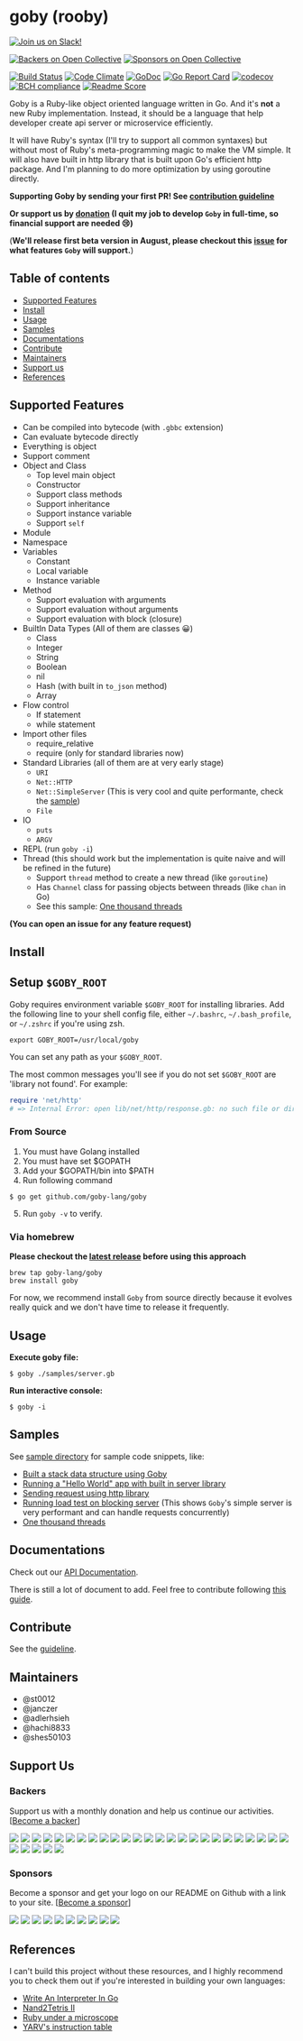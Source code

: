 # goby (rooby)
[![Join us on Slack!](https://goby-lang-slackin.herokuapp.com/badge.svg)](https://goby-lang-slackin.herokuapp.com)

[![Backers on Open Collective](https://opencollective.com/goby/backers/badge.svg)](#backers) [![Sponsors on Open Collective](https://opencollective.com/goby/sponsors/badge.svg)](#sponsors)

[![Build Status](https://travis-ci.org/goby-lang/goby.svg?branch=master)](https://travis-ci.org/goby-lang/goby)
[![Code Climate](https://codeclimate.com/github/goby-lang/goby/badges/gpa.svg)](https://codeclimate.com/github/goby-lang/goby)
[![GoDoc](https://godoc.org/github.com/goby-lang/goby?status.svg)](https://godoc.org/github.com/goby-lang/goby)
[![Go Report Card](https://goreportcard.com/badge/github.com/goby-lang/goby)](https://goreportcard.com/report/github.com/goby-lang/goby)
[![codecov](https://codecov.io/gh/goby-lang/goby/branch/master/graph/badge.svg)](https://codecov.io/gh/goby-lang/goby)
[![BCH compliance](https://bettercodehub.com/edge/badge/goby-lang/goby?branch=master)](https://bettercodehub.com/)
[![Readme Score](http://readme-score-api.herokuapp.com/score.svg?url=goby-lang/goby)](http://clayallsopp.github.io/readme-score?url=goby-lang/goby)

Goby is a Ruby-like object oriented language written in Go. And it's **not** a new Ruby implementation. Instead, it should be a language that help developer create api server or microservice efficiently.

It will have Ruby's syntax (I'll try to support all common syntaxes) but without most of Ruby's meta-programming magic to make the VM simple. It will also have built in http library that is built upon Go's efficient http package. And I'm planning to do more optimization by using goroutine directly.

**Supporting Goby by sending your first PR! See [contribution guideline](https://github.com/goby-lang/goby/blob/master/CONTRIBUTING.md)**

**Or support us by [donation](https://opencollective.com/goby) (I quit my job to develop `Goby` in full-time, so financial support are needed 😢)**


(**We'll release first beta version in August, please checkout this [issue](https://github.com/goby-lang/goby/issues/72) for what features `Goby` will support.**)

## Table of contents

- [Supported Features](#supported-features)
- [Install](#install)
- [Usage](#usage)
- [Samples](#samples)
- [Documentations](#documentations)
- [Contribute](#contribute)
- [Maintainers](#maintainers)
- [Support us](#support-us)
- [References](#references)

## Supported Features
- Can be compiled into bytecode (with `.gbbc` extension)
- Can evaluate bytecode directly
- Everything is object
- Support comment 
- Object and Class
    - Top level main object
    - Constructor
    - Support class methods
    - Support inheritance
    - Support instance variable
    - Support `self`
- Module
- Namespace
- Variables
    - Constant
    - Local variable
    - Instance variable
- Method
    - Support evaluation with arguments
    - Support evaluation without arguments
    - Support evaluation with block (closure)
- BuiltIn Data Types (All of them are classes 😀)
    - Class
    - Integer
    - String
    - Boolean
    - nil
    - Hash (with built in `to_json` method)
    - Array
- Flow control
    - If statement
    - while statement
- Import other files
    - require_relative
    - require (only for standard libraries now)
- Standard Libraries (all of them are at very early stage)
    - `URI`
    - `Net::HTTP`
    - `Net::SimpleServer` (This is very cool and quite performante, check the [sample](https://github.com/goby-lang/goby/blob/master/samples/server.gb))
    - `File`
- IO
    - `puts`
    - `ARGV`
- REPL (run `goby -i`)
- Thread (this should work but the implementation is quite naive and will be refined in the future)
    - Support `thread` method to create a new thread (like `goroutine`)
    - Has `Channel` class for passing objects between threads (like `chan` in Go)
    - See this sample: [One thousand threads](https://github.com/goby-lang/goby/blob/master/samples/one_thousand_threads.gb)

    
**(You can open an issue for any feature request)**

## Install

## Setup `$GOBY_ROOT`

Goby requires environment variable `$GOBY_ROOT` for installing libraries. Add the following line to your shell config file, either `~/.bashrc`, `~/.bash_profile`, or `~/.zshrc` if you're using zsh.

```
export GOBY_ROOT=/usr/local/goby
```

You can set any path as your `$GOBY_ROOT`.

The most common messages you'll see if you do not set `$GOBY_ROOT` are 'library not found'. For example:

```ruby
require 'net/http' 
# => Internal Error: open lib/net/http/response.gb: no such file or directory
```

### From Source

1. You must have Golang installed
2. You must have set $GOPATH
3. Add your $GOPATH/bin into $PATH
4. Run following command 

```
$ go get github.com/goby-lang/goby
```

5. Run `goby -v` to verify.

### Via homebrew

**Please checkout the [latest release](https://github.com/goby-lang/goby/releases) before using this approach**

```
brew tap goby-lang/goby
brew install goby
```

For now, we recommend install `Goby` from source directly because it evolves really quick and we don't have time to release it frequently.

## Usage

**Execute goby file:**
```
$ goby ./samples/server.gb
```

**Run interactive console:**
```
$ goby -i
```

## Samples

See [sample directory](https://github.com/goby-lang/goby/tree/master/samples) for sample code snippets, like:

- [Built a stack data structure using Goby](https://github.com/goby-lang/goby/blob/master/samples/stack.gb)
- [Running a "Hello World" app with built in server library](https://github.com/goby-lang/goby/blob/master/samples/server/server.gb)
- [Sending request using http library](https://github.com/goby-lang/goby/blob/master/samples/http.gb)
- [Running load test on blocking server](https://github.com/goby-lang/goby/blob/master/samples/server/blocking_server.gb) (This shows `Goby`'s simple server is very performant and can handle requests concurrently)
- [One thousand threads](https://github.com/goby-lang/goby/blob/master/samples/one_thousand_threads.gb)

## Documentations

Check out our [API Documentation](https://goby-lang.github.io/api.doc/).

There is still a lot of document to add. Feel free to contribute following [this guide](https://github.com/goby-lang/api.doc#documenting-goby-code).

## Contribute

See the [guideline](https://github.com/goby-lang/goby/blob/master/CONTRIBUTING.md).

## Maintainers

- @st0012
- @janczer
- @adlerhsieh
- @hachi8833
- @shes50103

## Support Us

### Backers

Support us with a monthly donation and help us continue our activities. [[Become a backer](https://opencollective.com/goby#backer)]

<a href="https://opencollective.com/goby/backer/0/website" target="_blank"><img src="https://opencollective.com/goby/backer/0/avatar.svg"></a>
<a href="https://opencollective.com/goby/backer/1/website" target="_blank"><img src="https://opencollective.com/goby/backer/1/avatar.svg"></a>
<a href="https://opencollective.com/goby/backer/2/website" target="_blank"><img src="https://opencollective.com/goby/backer/2/avatar.svg"></a>
<a href="https://opencollective.com/goby/backer/3/website" target="_blank"><img src="https://opencollective.com/goby/backer/3/avatar.svg"></a>
<a href="https://opencollective.com/goby/backer/4/website" target="_blank"><img src="https://opencollective.com/goby/backer/4/avatar.svg"></a>
<a href="https://opencollective.com/goby/backer/5/website" target="_blank"><img src="https://opencollective.com/goby/backer/5/avatar.svg"></a>
<a href="https://opencollective.com/goby/backer/6/website" target="_blank"><img src="https://opencollective.com/goby/backer/6/avatar.svg"></a>
<a href="https://opencollective.com/goby/backer/7/website" target="_blank"><img src="https://opencollective.com/goby/backer/7/avatar.svg"></a>
<a href="https://opencollective.com/goby/backer/8/website" target="_blank"><img src="https://opencollective.com/goby/backer/8/avatar.svg"></a>
<a href="https://opencollective.com/goby/backer/9/website" target="_blank"><img src="https://opencollective.com/goby/backer/9/avatar.svg"></a>
<a href="https://opencollective.com/goby/backer/10/website" target="_blank"><img src="https://opencollective.com/goby/backer/10/avatar.svg"></a>
<a href="https://opencollective.com/goby/backer/11/website" target="_blank"><img src="https://opencollective.com/goby/backer/11/avatar.svg"></a>
<a href="https://opencollective.com/goby/backer/12/website" target="_blank"><img src="https://opencollective.com/goby/backer/12/avatar.svg"></a>
<a href="https://opencollective.com/goby/backer/13/website" target="_blank"><img src="https://opencollective.com/goby/backer/13/avatar.svg"></a>
<a href="https://opencollective.com/goby/backer/14/website" target="_blank"><img src="https://opencollective.com/goby/backer/14/avatar.svg"></a>
<a href="https://opencollective.com/goby/backer/15/website" target="_blank"><img src="https://opencollective.com/goby/backer/15/avatar.svg"></a>
<a href="https://opencollective.com/goby/backer/16/website" target="_blank"><img src="https://opencollective.com/goby/backer/16/avatar.svg"></a>
<a href="https://opencollective.com/goby/backer/17/website" target="_blank"><img src="https://opencollective.com/goby/backer/17/avatar.svg"></a>
<a href="https://opencollective.com/goby/backer/18/website" target="_blank"><img src="https://opencollective.com/goby/backer/18/avatar.svg"></a>
<a href="https://opencollective.com/goby/backer/19/website" target="_blank"><img src="https://opencollective.com/goby/backer/19/avatar.svg"></a>
<a href="https://opencollective.com/goby/backer/20/website" target="_blank"><img src="https://opencollective.com/goby/backer/20/avatar.svg"></a>
<a href="https://opencollective.com/goby/backer/21/website" target="_blank"><img src="https://opencollective.com/goby/backer/21/avatar.svg"></a>
<a href="https://opencollective.com/goby/backer/22/website" target="_blank"><img src="https://opencollective.com/goby/backer/22/avatar.svg"></a>
<a href="https://opencollective.com/goby/backer/23/website" target="_blank"><img src="https://opencollective.com/goby/backer/23/avatar.svg"></a>
<a href="https://opencollective.com/goby/backer/24/website" target="_blank"><img src="https://opencollective.com/goby/backer/24/avatar.svg"></a>
<a href="https://opencollective.com/goby/backer/25/website" target="_blank"><img src="https://opencollective.com/goby/backer/25/avatar.svg"></a>
<a href="https://opencollective.com/goby/backer/26/website" target="_blank"><img src="https://opencollective.com/goby/backer/26/avatar.svg"></a>
<a href="https://opencollective.com/goby/backer/27/website" target="_blank"><img src="https://opencollective.com/goby/backer/27/avatar.svg"></a>
<a href="https://opencollective.com/goby/backer/28/website" target="_blank"><img src="https://opencollective.com/goby/backer/28/avatar.svg"></a>
<a href="https://opencollective.com/goby/backer/29/website" target="_blank"><img src="https://opencollective.com/goby/backer/29/avatar.svg"></a>


### Sponsors

Become a sponsor and get your logo on our README on Github with a link to your site. [[Become a sponsor](https://opencollective.com/goby#sponsor)]

<a href="https://opencollective.com/goby/sponsor/0/website" target="_blank"><img src="https://opencollective.com/goby/sponsor/0/avatar.svg"></a>
<a href="https://opencollective.com/goby/sponsor/1/website" target="_blank"><img src="https://opencollective.com/goby/sponsor/1/avatar.svg"></a>
<a href="https://opencollective.com/goby/sponsor/2/website" target="_blank"><img src="https://opencollective.com/goby/sponsor/2/avatar.svg"></a>
<a href="https://opencollective.com/goby/sponsor/3/website" target="_blank"><img src="https://opencollective.com/goby/sponsor/3/avatar.svg"></a>
<a href="https://opencollective.com/goby/sponsor/4/website" target="_blank"><img src="https://opencollective.com/goby/sponsor/4/avatar.svg"></a>
<a href="https://opencollective.com/goby/sponsor/5/website" target="_blank"><img src="https://opencollective.com/goby/sponsor/5/avatar.svg"></a>
<a href="https://opencollective.com/goby/sponsor/6/website" target="_blank"><img src="https://opencollective.com/goby/sponsor/6/avatar.svg"></a>
<a href="https://opencollective.com/goby/sponsor/7/website" target="_blank"><img src="https://opencollective.com/goby/sponsor/7/avatar.svg"></a>
<a href="https://opencollective.com/goby/sponsor/8/website" target="_blank"><img src="https://opencollective.com/goby/sponsor/8/avatar.svg"></a>
<a href="https://opencollective.com/goby/sponsor/9/website" target="_blank"><img src="https://opencollective.com/goby/sponsor/9/avatar.svg"></a>


## References

I can't build this project without these resources, and I highly recommend you to check them out if you're interested in building your own languages:

- [Write An Interpreter In Go](https://interpreterbook.com)
- [Nand2Tetris II](https://www.coursera.org/learn/nand2tetris2/home/welcome)
- [Ruby under a microscope](http://patshaughnessy.net/ruby-under-a-microscope)
- [YARV's instruction table](http://www.atdot.net/yarv/insnstbl.html)
